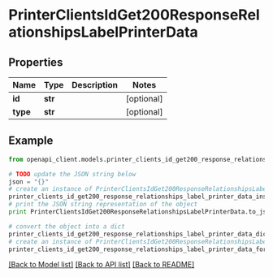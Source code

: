 # PrinterClientsIdGet200ResponseRelationshipsLabelPrinterData


## Properties
Name | Type | Description | Notes
------------ | ------------- | ------------- | -------------
**id** | **str** |  | [optional] 
**type** | **str** |  | [optional] 

## Example

```python
from openapi_client.models.printer_clients_id_get200_response_relationships_label_printer_data import PrinterClientsIdGet200ResponseRelationshipsLabelPrinterData

# TODO update the JSON string below
json = "{}"
# create an instance of PrinterClientsIdGet200ResponseRelationshipsLabelPrinterData from a JSON string
printer_clients_id_get200_response_relationships_label_printer_data_instance = PrinterClientsIdGet200ResponseRelationshipsLabelPrinterData.from_json(json)
# print the JSON string representation of the object
print PrinterClientsIdGet200ResponseRelationshipsLabelPrinterData.to_json()

# convert the object into a dict
printer_clients_id_get200_response_relationships_label_printer_data_dict = printer_clients_id_get200_response_relationships_label_printer_data_instance.to_dict()
# create an instance of PrinterClientsIdGet200ResponseRelationshipsLabelPrinterData from a dict
printer_clients_id_get200_response_relationships_label_printer_data_form_dict = printer_clients_id_get200_response_relationships_label_printer_data.from_dict(printer_clients_id_get200_response_relationships_label_printer_data_dict)
```
[[Back to Model list]](../README.md#documentation-for-models) [[Back to API list]](../README.md#documentation-for-api-endpoints) [[Back to README]](../README.md)



